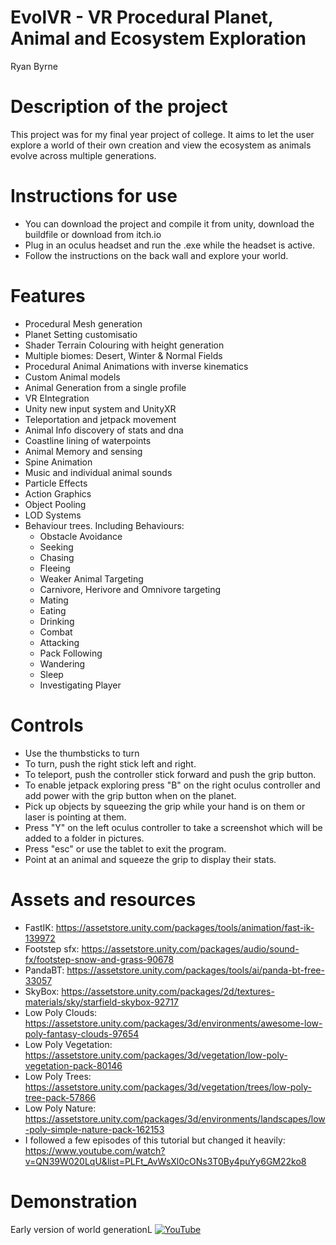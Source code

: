 # EvolVR - VR Procedural Planet, Animal and Ecosystem Exploration

Ryan Byrne

# Description of the project
This project was for my final year project of college.
It aims to let the user explore a world of their own creation and view the ecosystem as animals evolve across multiple generations.

# Instructions for use
* You can download the project and compile it from unity, download the buildfile or download from itch.io
* Plug in an oculus headset and run the .exe while the headset is active.
* Follow the instructions on the back wall and explore your world.

# Features
* Procedural Mesh generation
* Planet Setting customisatio
* Shader Terrain Colouring with height generation
* Multiple biomes: Desert, Winter & Normal Fields
* Procedural Animal Animations with inverse kinematics
* Custom Animal models
* Animal Generation from a single profile
* VR EIntegration
* Unity new input system and UnityXR
* Teleportation and jetpack movement
* Animal Info discovery of stats and dna
* Coastline lining of waterpoints
* Animal Memory and sensing
* Spine Animation
* Music and individual animal sounds
* Particle Effects
* Action Graphics
* Object Pooling
* LOD Systems
* Behaviour trees. Including Behaviours:
  * Obstacle Avoidance
  * Seeking
  * Chasing
  * Fleeing
  * Weaker Animal Targeting
  * Carnivore, Herivore and Omnivore targeting
  * Mating
  * Eating
  * Drinking
  * Combat
  * Attacking
  * Pack Following
  * Wandering 
  * Sleep
  * Investigating Player

# Controls
* Use the thumbsticks to turn
* To turn, push the right stick left and right.
* To teleport, push the controller stick forward and push the grip button.
* To enable jetpack exploring press "B" on the right oculus controller and add power with the grip button when on the planet.
* Pick up objects by squeezing the grip while your hand is on them or laser is pointing at them.
* Press "Y" on the left oculus controller to take a screenshot which will be added to a folder in pictures.
* Press "esc" or use the tablet to exit the program.
* Point at an animal and squeeze the grip to display their stats.

# Assets and resources
* FastIK: https://assetstore.unity.com/packages/tools/animation/fast-ik-139972
* Footstep sfx: https://assetstore.unity.com/packages/audio/sound-fx/footstep-snow-and-grass-90678
* PandaBT: https://assetstore.unity.com/packages/tools/ai/panda-bt-free-33057
* SkyBox: https://assetstore.unity.com/packages/2d/textures-materials/sky/starfield-skybox-92717
* Low Poly Clouds: https://assetstore.unity.com/packages/3d/environments/awesome-low-poly-fantasy-clouds-97654
* Low Poly Vegetation: https://assetstore.unity.com/packages/3d/vegetation/low-poly-vegetation-pack-80146
* Low Poly Trees: https://assetstore.unity.com/packages/3d/vegetation/trees/low-poly-tree-pack-57866
* Low Poly Nature: https://assetstore.unity.com/packages/3d/environments/landscapes/low-poly-simple-nature-pack-162153
* I followed a few episodes of this tutorial but changed it heavily: https://www.youtube.com/watch?v=QN39W020LqU&list=PLFt_AvWsXl0cONs3T0By4puYy6GM22ko8




# Demonstration
Early version of world generationL [![YouTube](http://img.youtube.com/vi/J2kHSSFA4NU/0.jpg)](https://www.youtube.com/watch?v=XY-E6R6fm3Q&feature=youtu.be)

